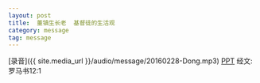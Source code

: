 ```yaml
---
layout: post
title:  董镇生长老  基督徒的生活观
category: message
tag: message
---
```


[录音]({{ site.media_url }}/audio/message/20160228-Dong.mp3)  [PPT](http://1drv.ms/1TLfJR0) 经文: 罗马书12:1
